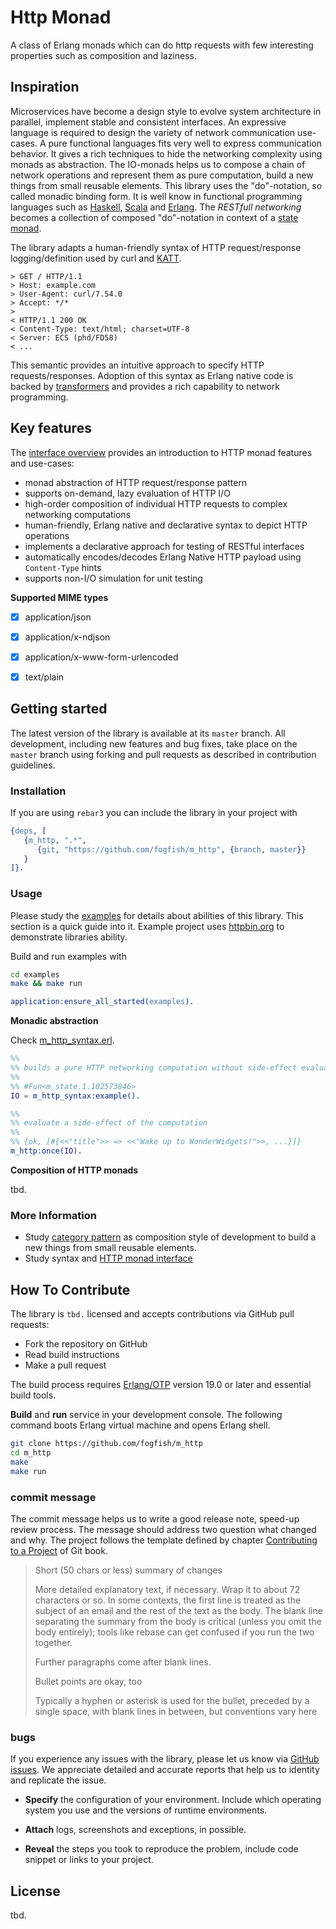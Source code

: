 # Http Monad

A class of Erlang monads which can do http requests with few interesting properties such as composition and laziness. 

## Inspiration

Microservices have become a design style to evolve system architecture in parallel,
implement stable and consistent interfaces. An expressive language is required to 
design the variety of network communication use-cases. A pure functional languages
fits very well to express communication behavior. It gives a rich techniques to hide 
the networking complexity using monads as abstraction. The IO-monads helps us to compose
a chain of network operations and represent them as pure computation, build a new 
things from small reusable elements. This library uses the "do"-notation, so called monadic binding form. It is well know in functional programming languages such as [Haskell](https://en.wikibooks.org/wiki/Haskell/do_notation), [Scala](http://docs.scala-lang.org/tutorials/tour/sequence-comprehensions.html) and [Erlang](https://github.com/fogfish/datum/blob/master/doc/monad.md). The *RESTfull networking* becomes a collection of composed "do"-notation in context of a [state monad](https://acm.wustl.edu/functional/state-monad.php).

The library adapts a human-friendly syntax of HTTP request/response logging/definition used by curl and [KATT](https://github.com/for-GET/katt). 

```
> GET / HTTP/1.1
> Host: example.com
> User-Agent: curl/7.54.0
> Accept: */*
>
< HTTP/1.1 200 OK
< Content-Type: text/html; charset=UTF-8
< Server: ECS (phd/FD58)
< ...
```

This semantic provides an intuitive approach to specify HTTP requests/responses. Adoption of this syntax as Erlang native code is backed by [transformers](https://github.com/fogfish/datum/blob/master/doc/category.md#composition-with-transformers) and provides a rich capability to network programming.


## Key features

The [interface overview](doc/interface.md) provides an introduction to HTTP monad features and use-cases:

* monad abstraction of HTTP request/response pattern
* supports on-demand, lazy evaluation of HTTP I/O
* high-order composition of individual HTTP requests to complex networking computations
* human-friendly, Erlang native and declarative syntax to depict HTTP operations
* implements a declarative approach for testing of RESTful interfaces
* automatically encodes/decodes Erlang Native HTTP payload using `Content-Type` hints 
* supports non-I/O simulation for unit testing

**Supported MIME types**
 
- [x] application/json
- [x] application/x-ndjson
- [x] application/x-www-form-urlencoded
- [x] text/plain


## Getting started

The latest version of the library is available at its `master` branch. All development, including new features and bug fixes, take place on the `master` branch using forking and pull requests as described in contribution guidelines.

### Installation

If you are using `rebar3` you can include the library in your project with

```erlang
{deps, [
   {m_http, ".*",
      {git, "https://github.com/fogfish/m_http", {branch, master}}
   }
]}.
```

### Usage

Please study the [examples](examples) for details about abilities of this library. This section is a quick guide into it. Example project uses [httpbin.org](http://httpbin.org) to demonstrate libraries ability. 

Build and run examples with

```bash
cd examples
make && make run
```

```erlang
application:ensure_all_started(examples).
```

**Monadic abstraction**

Check [m_http_syntax.erl](examples/src/m_http_syntax.erl).

```erlang
%%
%% builds a pure HTTP networking computation without side-effect evaluation
%%
%% #Fun<m_state.1.102573846>
IO = m_http_syntax:example().

%%
%% evaluate a side-effect of the computation
%%
%% {ok, [#{<<"title">> => <<"Wake up to WonderWidgets!">>, ...}]}
m_http:once(IO).
```

**Composition of HTTP monads**

tbd.

### More Information

* Study [category pattern](https://github.com/fogfish/datum/blob/master/doc/category.md) as composition style of development to build a new things from small reusable elements.
* Study syntax and [HTTP monad interface](doc/interface.md)


## How To Contribute

The library is `tbd.` licensed and accepts contributions via GitHub pull requests:

* Fork the repository on GitHub
* Read build instructions
* Make a pull request

The build process requires [Erlang/OTP](http://www.erlang.org/downloads) version 19.0 or later and essential build tools.

**Build** and **run** service in your development console. The following command boots Erlang virtual machine and opens Erlang shell.

```bash
git clone https://github.com/fogfish/m_http
cd m_http
make
make run
```

### commit message

The commit message helps us to write a good release note, speed-up review process. The message should address two question what changed and why. The project follows the template defined by chapter [Contributing to a Project](http://git-scm.com/book/ch5-2.html) of Git book.

>
> Short (50 chars or less) summary of changes
>
> More detailed explanatory text, if necessary. Wrap it to about 72 characters or so. In some contexts, the first line is treated as the subject of an email and the rest of the text as the body. The blank line separating the summary from the body is critical (unless you omit the body entirely); tools like rebase can get confused if you run the two together.
> 
> Further paragraphs come after blank lines.
> 
> Bullet points are okay, too
> 
> Typically a hyphen or asterisk is used for the bullet, preceded by a single space, with blank lines in between, but conventions vary here
>
>

### bugs

If you experience any issues with the library, please let us know via [GitHub issues](https://github.com/fogfish/datum/issue). We appreciate detailed and accurate reports that help us to identity and replicate the issue. 

* **Specify** the configuration of your environment. Include which operating system you use and the versions of runtime environments. 

* **Attach** logs, screenshots and exceptions, in possible.

* **Reveal** the steps you took to reproduce the problem, include code snippet or links to your project.


## License

tbd.

